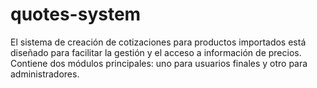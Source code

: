 # quotes-system
El sistema de creación de cotizaciones para productos importados está diseñado para facilitar la gestión y el acceso a información de precios. Contiene dos módulos principales: uno para usuarios finales y otro para administradores.
